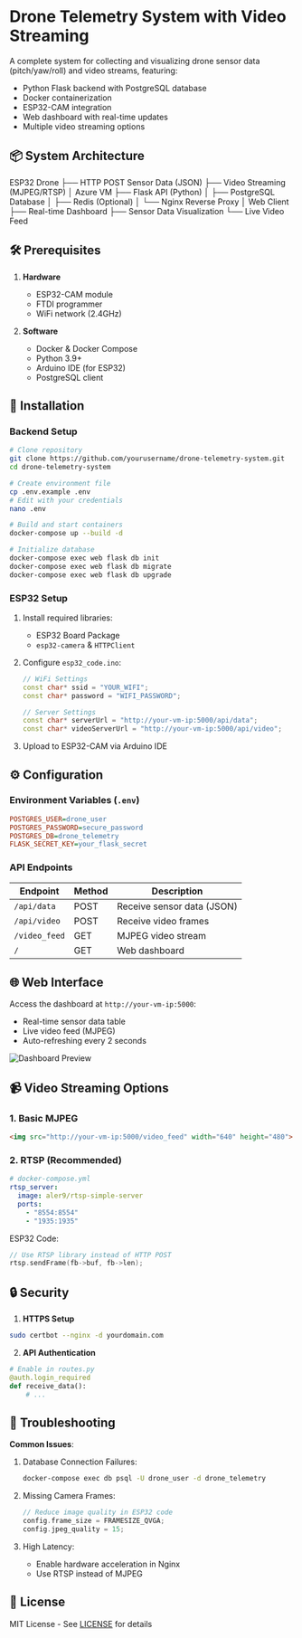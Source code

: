 
# Drone Telemetry System with Video Streaming

A complete system for collecting and visualizing drone sensor data (pitch/yaw/roll) and video streams, featuring:
- Python Flask backend with PostgreSQL database
- Docker containerization
- ESP32-CAM integration
- Web dashboard with real-time updates
- Multiple video streaming options

## 📦 System Architecture

ESP32 Drone
├── HTTP POST Sensor Data (JSON)
├── Video Streaming (MJPEG/RTSP)
│
Azure VM
├── Flask API (Python)
│   ├── PostgreSQL Database
│   ├── Redis (Optional)
│   └── Nginx Reverse Proxy
│
Web Client
├── Real-time Dashboard
├── Sensor Data Visualization
└── Live Video Feed


## 🛠️ Prerequisites

1. **Hardware**
   - ESP32-CAM module
   - FTDI programmer
   - WiFi network (2.4GHz)

2. **Software**
   - Docker & Docker Compose
   - Python 3.9+
   - Arduino IDE (for ESP32)
   - PostgreSQL client

## 🚀 Installation

### Backend Setup
```bash
# Clone repository
git clone https://github.com/yourusername/drone-telemetry-system.git
cd drone-telemetry-system

# Create environment file
cp .env.example .env
# Edit with your credentials
nano .env

# Build and start containers
docker-compose up --build -d

# Initialize database
docker-compose exec web flask db init
docker-compose exec web flask db migrate
docker-compose exec web flask db upgrade
```

### ESP32 Setup
1. Install required libraries:
   - ESP32 Board Package
   - `esp32-camera` & `HTTPClient`

2. Configure `esp32_code.ino`:
   ```cpp
   // WiFi Settings
   const char* ssid = "YOUR_WIFI";
   const char* password = "WIFI_PASSWORD";
   
   // Server Settings
   const char* serverUrl = "http://your-vm-ip:5000/api/data";
   const char* videoServerUrl = "http://your-vm-ip:5000/api/video";
   ```

3. Upload to ESP32-CAM via Arduino IDE

## ⚙️ Configuration

### Environment Variables (`.env`)
```ini
POSTGRES_USER=drone_user
POSTGRES_PASSWORD=secure_password
POSTGRES_DB=drone_telemetry
FLASK_SECRET_KEY=your_flask_secret
```

### API Endpoints
| Endpoint | Method | Description |
|----------|--------|-------------|
| `/api/data` | POST | Receive sensor data (JSON) |
| `/api/video` | POST | Receive video frames |
| `/video_feed` | GET | MJPEG video stream |
| `/` | GET | Web dashboard |

## 🌐 Web Interface
Access the dashboard at `http://your-vm-ip:5000`:
- Real-time sensor data table
- Live video feed (MJPEG)
- Auto-refreshing every 2 seconds

![Dashboard Preview](https://via.placeholder.com/800x600.png?text=Drone+Dashboard+Preview)

## 📹 Video Streaming Options

### 1. Basic MJPEG
```html
<img src="http://your-vm-ip:5000/video_feed" width="640" height="480">
```

### 2. RTSP (Recommended)
```yaml
# docker-compose.yml
rtsp_server:
  image: aler9/rtsp-simple-server
  ports:
    - "8554:8554"
    - "1935:1935"
```

ESP32 Code:
```cpp
// Use RTSP library instead of HTTP POST
rtsp.sendFrame(fb->buf, fb->len);
```

## 🔒 Security
1. **HTTPS Setup**
```bash
sudo certbot --nginx -d yourdomain.com
```

2. **API Authentication**
```python
# Enable in routes.py
@auth.login_required
def receive_data():
    # ...
```

## 🐛 Troubleshooting

**Common Issues**:
1. Database Connection Failures:
   ```bash
   docker-compose exec db psql -U drone_user -d drone_telemetry
   ```

2. Missing Camera Frames:
   ```cpp
   // Reduce image quality in ESP32 code
   config.frame_size = FRAMESIZE_QVGA;
   config.jpeg_quality = 15;
   ```

3. High Latency:
   - Enable hardware acceleration in Nginx
   - Use RTSP instead of MJPEG

## 📄 License
MIT License - See [LICENSE](LICENSE) for details


